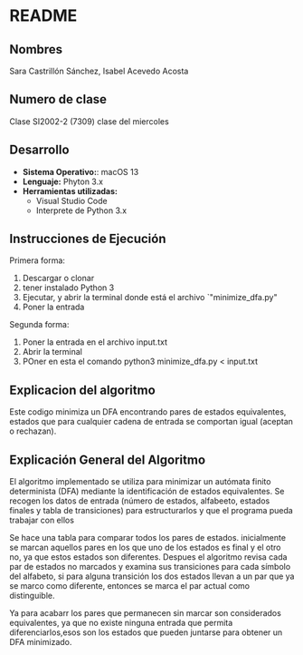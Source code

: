# README

## Nombres
Sara Castrillón Sánchez, Isabel Acevedo Acosta

## Numero de clase
 Clase SI2002-2 (7309) clase del miercoles

## Desarrollo

- **Sistema Operativo:**: macOS 13
- **Lenguaje:** Phyton 3.x
- **Herramientas utilizadas:** 
  - Visual Studio Code
  - Interprete de Python 3.x

## Instrucciones de Ejecución
Primera forma:
1. Descargar o clonar
2. tener instalado Python 3
3. Ejecutar, y abrir la terminal donde está el archivo `"minimize_dfa.py"
4. Poner la entrada

Segunda forma:
1. Poner la entrada en el archivo input.txt
2. Abrir la terminal
3. POner en esta el comando python3 minimize_dfa.py < input.txt


## Explicacion del algoritmo
Este codigo minimiza un DFA encontrando pares de estados equivalentes, estados que para cualquier cadena de entrada se comportan igual (aceptan o rechazan). 
## Explicación General del Algoritmo

El algoritmo implementado se utiliza para minimizar un autómata finito determinista (DFA) mediante la identificación de estados equivalentes. 
Se recogen los datos de entrada (número de estados, alfabeeto, estados finales y tabla de transiciones) para estructurarlos y que el programa pueda trabajar con ellos

Se hace una tabla para comparar todos los pares de estados. inicialmente se marcan aquellos pares en los que uno de los estados es final y el otro no, ya que estos estados son diferentes. Despues el algoritmo revisa cada par de estados no marcados y examina sus transiciones para cada símbolo del alfabeto, si para alguna transición los dos estados llevan a un par que ya se marco como diferente, entonces se marca el par actual como distinguible.

Ya para acabarr los pares que permanecen sin marcar son considerados equivalentes, ya que no existe ninguna entrada que permita diferenciarlos,esos son los estados que pueden juntarse para obtener un DFA minimizado.


